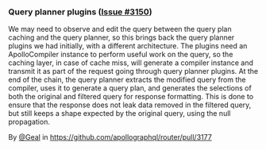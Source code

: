 ### Query planner plugins ([Issue #3150](https://github.com/apollographql/router/issues/3150))

We may need to observe and edit the query between the query plan caching and the query planner, so this brings back the query planner plugins we had initially, with a different architecture.
The plugins need an ApolloCompiler instance to perform useful work on the query, so the caching layer, in case of cache miss, will generate a compiler instance and transmit it as part of the request going through query planner plugins. At the end of the chain, the query planner extracts the modified query from the compiler, uses it to generate a query plan, and generates the selections of both the original and filtered query for response formatting. This is done to ensure that the response does not leak data removed in the filtered query, but still keeps a shape expected by the original query, using the null propagation.

By [@Geal](https://github.com/Geal) in https://github.com/apollographql/router/pull/3177